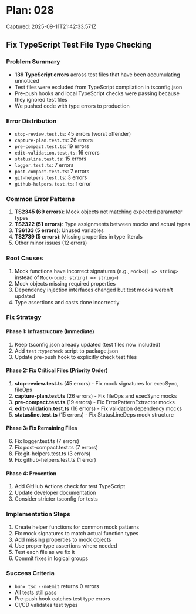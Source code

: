 # Plan: 028

Captured: 2025-09-11T21:42:33.571Z

## Fix TypeScript Test File Type Checking

### Problem Summary
- **139 TypeScript errors** across test files that have been accumulating unnoticed
- Test files were excluded from TypeScript compilation in tsconfig.json
- Pre-push hooks and local TypeScript checks were passing because they ignored test files
- We pushed code with type errors to production

### Error Distribution
- `stop-review.test.ts`: 45 errors (worst offender)
- `capture-plan.test.ts`: 26 errors
- `pre-compact.test.ts`: 19 errors
- `edit-validation.test.ts`: 16 errors
- `statusline.test.ts`: 15 errors
- `logger.test.ts`: 7 errors
- `post-compact.test.ts`: 7 errors
- `git-helpers.test.ts`: 3 errors
- `github-helpers.test.ts`: 1 error

### Common Error Patterns
1. **TS2345 (69 errors)**: Mock objects not matching expected parameter types
2. **TS2322 (51 errors)**: Type assignments between mocks and actual types
3. **TS6133 (5 errors)**: Unused variables
4. **TS2739 (5 errors)**: Missing properties in type literals
5. Other minor issues (12 errors)

### Root Causes
1. Mock functions have incorrect signatures (e.g., `Mock<() => string>` instead of `Mock<(cmd: string) => string>`)
2. Mock objects missing required properties
3. Dependency injection interfaces changed but test mocks weren't updated
4. Type assertions and casts done incorrectly

### Fix Strategy

#### Phase 1: Infrastructure (Immediate)
1. Keep tsconfig.json already updated (test files now included)
2. Add `test:typecheck` script to package.json
3. Update pre-push hook to explicitly check test files

#### Phase 2: Fix Critical Files (Priority Order)
1. **stop-review.test.ts** (45 errors) - Fix mock signatures for execSync, fileOps
2. **capture-plan.test.ts** (26 errors) - Fix fileOps and execSync mocks
3. **pre-compact.test.ts** (19 errors) - Fix ErrorPatternExtractor mocks
4. **edit-validation.test.ts** (16 errors) - Fix validation dependency mocks
5. **statusline.test.ts** (15 errors) - Fix StatusLineDeps mock structure

#### Phase 3: Fix Remaining Files
6. Fix logger.test.ts (7 errors)
7. Fix post-compact.test.ts (7 errors)
8. Fix git-helpers.test.ts (3 errors)
9. Fix github-helpers.test.ts (1 error)

#### Phase 4: Prevention
1. Add GitHub Actions check for test TypeScript
2. Update developer documentation
3. Consider stricter tsconfig for tests

### Implementation Steps
1. Create helper functions for common mock patterns
2. Fix mock signatures to match actual function types
3. Add missing properties to mock objects
4. Use proper type assertions where needed
5. Test each file as we fix it
6. Commit fixes in logical groups

### Success Criteria
- `bunx tsc --noEmit` returns 0 errors
- All tests still pass
- Pre-push hook catches test type errors
- CI/CD validates test types